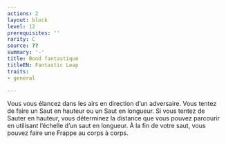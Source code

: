 ```yaml
---
actions: 2
layout: block
level: 12
prerequisites: ''
rarity: C
source: ??
summary: '-'
title: Bond fantastique
titleEN: Fantastic Leap
traits:
- general

---
```


<p>Vous vous élancez dans les airs en direction d’un adversaire. Vous tentez de faire un Saut en hauteur ou un Saut en longueur. Si vous tentez de Sauter en hauteur, vous déterminez la distance que vous pouvez parcourir en utilisant l’échelle d’un saut en longueur. À la fin de votre saut, vous pouvez faire une Frappe au corps à corps.</p>